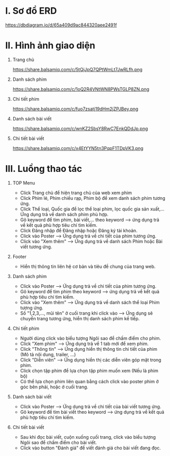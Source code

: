 # I. Sơ đồ ERD
https://dbdiagram.io/d/65a409d9ac844320aee2491f

# II. Hình ảnh giao diện
1. Trang chủ

   https://share.balsamiq.com/c/5tQjJpQ7QPtWmLt7JwRLfh.png

2. Danh sách phim
   
   https://share.balsamiq.com/c/1oQ2R4VNtWN8PWsTGLP8ZN.png
   
3. Chi tiết phim
   
   https://share.balsamiq.com/c/fuo7zsatj19dHm2jZPJBey.png
   
4. Danh sách bài viết
   
   https://share.balsamiq.com/c/wnKZ2SbsY8RwC7EnkQDdJp.png
    
5. Chi tiết bài viết

    https://share.balsamiq.com/c/x4EtYYN5tn3PqpF1TDpVK3.png

# III. Luồng thao tác
1. TOP Menu
   
   - Click Trang chủ để hiện trang chủ của web xem phim
   - Click Phim lẻ, Phim chiếu rạp, Phim bộ để xem danh sách phim tương ứng.
   - Click Thể loại, Quốc gia để lọc thể loại phim, lọc quốc gia sản xuất,… Ứng dụng trả về danh sách phim phù hợp.
   - Gõ keyword để tìm phim, bài viết,... theo keyword --> ứng dụng trả về kết quả phù hợp tiêu chí tìm kiếm.
   - Click Đăng nhập để Đăng nhập hoặc Đăng ký tài khoản.
   - Click vào Poster --> Ứng dụng trả về chi tiết của phim tương ứng.
   - Click vào "Xem thêm" --> Ứng dụng trả về danh sách Phim hoặc Bài viết tương ứng.

2. Footer

   - Hiển thị thông tin liên hệ cơ bản và tiêu đề chung của trang web.

3. Danh sách phim

   - Click vào Poster --> Ứng dụng trả về chi tiết của phim tương ứng.
   - Gõ keyword để tìm phim theo keyword --> ứng dụng trả về kết quả phù hợp tiêu chí tìm kiếm.
   - Click vào "Xem thêm" --> Ứng dụng trả về danh sách thể loại Phim tương ứng.
   - Số "1,2,3,..., mũi tên" ở cuối trang khi click vào --> Ứng dụng sẽ chuyển trang tương ứng, hiển thị danh sách phim kế tiếp.

4. Chi tiết phim

   - Người dùng click vào biểu tượng Ngôi sao để chấm điểm cho phim.
   - Click "Xem phim" --> Ứng dụng trả về 1 tab mới để xem phim.
   - Click "Thông tin" --> Ứng dụng hiển thị thông tin chi tiết của phim (Mô tả nội dung, trailer, ...)
   - Click "Diễn viên" --> Ứng dụng hiển thị các diễn viên góp mặt trong phim.
   - Click chọn tập phim để lựa chọn tập phim muốn xem (Nếu là phim bộ)
   - Có thể lựa chọn phim liên quan bằng cách click vào poster phim ở góc bên phải, hoặc ở cuối trang.

5. Danh sách bài viết

   - Click vào Poster --> Ứng dụng trả về chi tiết của bài viết tương ứng.
   - Gõ keyword để tìm bài viết theo keyword --> ứng dụng trả về kết quả phù hợp tiêu chí tìm kiếm.

6. Chi tiết bài viết

   - Sau khi đọc bài viết, cuộn xuống cuối trang, click vào biểu tượng Ngôi sao để chấm điểm cho bài viết.
   - Click vào button "Đánh giá" để viết đánh giá cho bài viết đang đọc.

   
